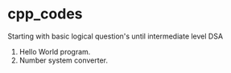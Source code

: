 # cpp_codes

Starting with basic logical question's until intermediate level DSA

1. Hello World program.
2. Number system converter.
